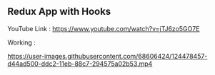 ## Redux App with Hooks

YouTube Link : https://www.youtube.com/watch?v=jTJ6zo5GO7E


Working : 




https://user-images.githubusercontent.com/68606424/124478457-d44ad500-ddc2-11eb-88c7-294575a02b53.mp4

